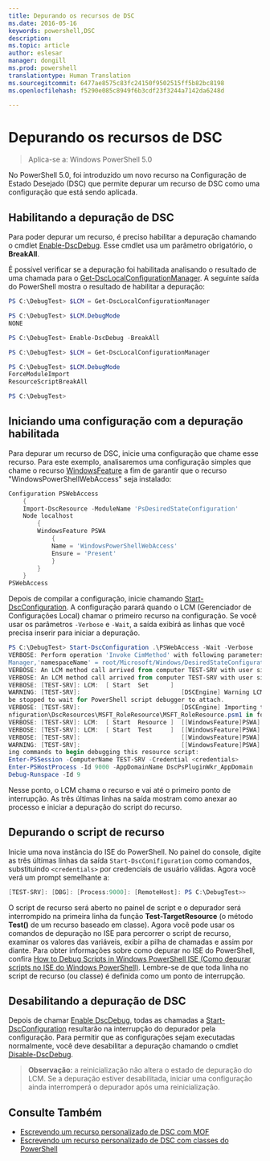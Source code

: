 ```yaml
---
title: Depurando os recursos de DSC
ms.date: 2016-05-16
keywords: powershell,DSC
description: 
ms.topic: article
author: eslesar
manager: dongill
ms.prod: powershell
translationtype: Human Translation
ms.sourcegitcommit: 6477ae8575c83fc24150f9502515ff5b82bc8198
ms.openlocfilehash: f5290e085c8949f6b3cdf23f3244a7142da6248d

---
```


# Depurando os recursos de DSC

> Aplica-se a: Windows PowerShell 5.0

No PowerShell 5.0, foi introduzido um novo recurso na Configuração de Estado Desejado (DSC) que permite depurar um recurso de DSC como uma configuração que está sendo aplicada.

## Habilitando a depuração de DSC
Para poder depurar um recurso, é preciso habilitar a depuração chamando o cmdlet [Enable-DscDebug](https://technet.microsoft.com/en-us/library/mt517870.aspx). Esse cmdlet usa um parâmetro obrigatório, o **BreakAll**. 

É possível verificar se a depuração foi habilitada analisando o resultado de uma chamada para o [Get-DscLocalConfigurationManager](https://technet.microsoft.com/en-us/library/dn407378.aspx). A seguinte saída do PowerShell mostra o resultado de habilitar a depuração:


```powershell
PS C:\DebugTest> $LCM = Get-DscLocalConfigurationManager

PS C:\DebugTest> $LCM.DebugMode
NONE

PS C:\DebugTest> Enable-DscDebug -BreakAll

PS C:\DebugTest> $LCM = Get-DscLocalConfigurationManager

PS C:\DebugTest> $LCM.DebugMode
ForceModuleImport
ResourceScriptBreakAll

PS C:\DebugTest>
```


## Iniciando uma configuração com a depuração habilitada
Para depurar um recurso de DSC, inicie uma configuração que chame esse recurso. Para este exemplo, analisaremos uma configuração simples que chame o recurso [WindowsFeature](windowsfeatureResource.md) a fim de garantir que o recurso "WindowsPowerShellWebAccess" seja instalado:

```powershell
Configuration PSWebAccess
    {
    Import-DscResource -ModuleName 'PsDesiredStateConfiguration'
    Node localhost
        {
        WindowsFeature PSWA
            {
            Name = 'WindowsPowerShellWebAccess'
            Ensure = 'Present'
            }
        }
    }
PSWebAccess
```
Depois de compilar a configuração, inicie chamando [Start-DscConfiguration](https://technet.microsoft.com/en-us/library/dn521623.aspx). A configuração parará quando o LCM (Gerenciador de Configurações Local) chamar o primeiro recurso na configuração. Se você usar os parâmetros `-Verbose` e `-Wait`, a saída exibirá as linhas que você precisa inserir para iniciar a depuração.

```powershell
PS C:\DebugTest> Start-DscConfiguration .\PSWebAccess -Wait -Verbose
VERBOSE: Perform operation 'Invoke CimMethod' with following parameters, ''methodName' = SendConfigurationApply,'className' = MSFT_DSCLocalConfiguration
Manager,'namespaceName' = root/Microsoft/Windows/DesiredStateConfiguration'.
VERBOSE: An LCM method call arrived from computer TEST-SRV with user sid S-1-5-21-2127521184-1604012920-1887927527-108583.
VERBOSE: An LCM method call arrived from computer TEST-SRV with user sid S-1-5-21-2127521184-1604012920-1887927527-108583.
VERBOSE: [TEST-SRV]: LCM:  [ Start  Set      ]
WARNING: [TEST-SRV]:                            [DSCEngine] Warning LCM is in Debug 'ResourceScriptBreakAll' mode.  Resource script processing will 
be stopped to wait for PowerShell script debugger to attach.
VERBOSE: [TEST-SRV]:                            [DSCEngine] Importing the module C:\WINDOWS\system32\WindowsPowerShell\v1.0\Modules\PSDesiredStateCo
nfiguration\DscResources\MSFT_RoleResource\MSFT_RoleResource.psm1 in force mode.
VERBOSE: [TEST-SRV]: LCM:  [ Start  Resource ]  [[WindowsFeature]PSWA]
VERBOSE: [TEST-SRV]: LCM:  [ Start  Test     ]  [[WindowsFeature]PSWA]
VERBOSE: [TEST-SRV]:                            [[WindowsFeature]PSWA] Importing the module MSFT_RoleResource in force mode.
WARNING: [TEST-SRV]:                            [[WindowsFeature]PSWA] Resource is waiting for PowerShell script debugger to attach.  Use the follow
ing commands to begin debugging this resource script:
Enter-PSSession -ComputerName TEST-SRV -Credential <credentials>
Enter-PSHostProcess -Id 9000 -AppDomainName DscPsPluginWkr_AppDomain
Debug-Runspace -Id 9
```
Nesse ponto, o LCM chama o recurso e vai até o primeiro ponto de interrupção. As três últimas linhas na saída mostram como anexar ao processo e iniciar a depuração do script do recurso.

## Depurando o script de recurso

Inicie uma nova instância do ISE do PowerShell. No painel do console, digite as três últimas linhas da saída `Start-DscConifiguration` como comandos, substituindo `<credentials>` por credenciais de usuário válidas. Agora você verá um prompt semelhante a:

```powershell
[TEST-SRV]: [DBG]: [Process:9000]: [RemoteHost]: PS C:\DebugTest>>
```

O script de recurso será aberto no painel de script e o depurador será interrompido na primeira linha da função **Test-TargetResource** (o método **Test()** de um recurso baseado em classe).
Agora você pode usar os comandos de depuração no ISE para percorrer o script de recurso, examinar os valores das variáveis, exibir a pilha de chamadas e assim por diante. Para obter informações sobre como depurar no ISE do PowerShell, confira [How to Debug Scripts in Windows PowerShell ISE (Como depurar scripts no ISE do Windows PowerShell)](https://technet.microsoft.com/en-us/library/dd819480.aspx). Lembre-se de que toda linha no script de recurso (ou classe) é definida como um ponto de interrupção.

## Desabilitando a depuração de DSC

Depois de chamar [Enable DscDebug](https://technet.microsoft.com/en-us/library/mt517870.aspx), todas as chamadas a [Start-DscConfiguration](https://technet.microsoft.com/en-us/library/dn521623.aspx) resultarão na interrupção do depurador pela configuração. Para permitir que as configurações sejam executadas normalmente, você deve desabilitar a depuração chamando o cmdlet [Disable-DscDebug](https://technet.microsoft.com/en-us/library/mt517872.aspx).

>**Observação:** a reinicialização não altera o estado de depuração do LCM. Se a depuração estiver desabilitada, iniciar uma configuração ainda interromperá o depurador após uma reinicialização.


## Consulte Também
- [Escrevendo um recurso personalizado de DSC com MOF](authoringResourceMOF.md) 
- [Escrevendo um recurso personalizado de DSC com classes do PowerShell](authoringResourceClass.md)




<!--HONumber=Jun16_HO4-->


